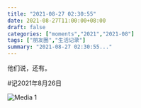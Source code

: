 ```yaml
---
title: "2021-08-27 02:30:55"
date: 2021-08-27T11:00:00+08:00
draft: false
categories: ["moments","2021","2021-08"]
tags: ["朋友圈","生活记录"]
summary: "2021-08-27 02:30:55..."
---
```


他们说，还有。

#记2021年8月26日

![Media 1](/Moments/photos/2021-08-27/202108270230550.jpg)

